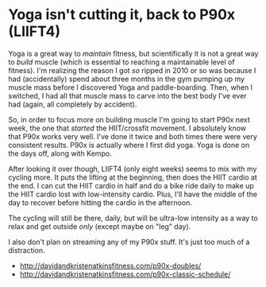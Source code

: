 # Yoga isn't cutting it, back to P90x (LIIFT4)

Yoga is a great way to *maintain* fitness, but scientifically it is not a great way to *build* muscle (which is essential to reaching a maintainable level of fitness). I'm realizing the reason I got *so* ripped in 2010 or so was because I had (accidentally) spend about three months in the gym pumping up my muscle mass before I discovered Yoga and paddle-boarding. Then, when I switched, I had all that muscle mass to carve into the best body I've ever had (again, all completely by accident).

So, in order to focus more on building muscle I'm going to start P90x next week, the one that *started* the HIIT/crossfit movement. I absolutely know that P90x works very well. I've done it twice and both times there were very consistent results. P90x is actually where I first did yoga. Yoga is done on the days off, along with Kempo.

After looking it over though, LIIFT4 (only eight weeks) seems to mix with my cycling more. It puts the lifting at the beginning, then does the HIIT cardio at the end. I can cut the HIIT cardio in half and do a bike ride daily to make up the HIIT cardio lost with low-intensity cardio. Plus, I'll have the middle of the day to recover before hitting the cardio in the afternoon.

The cycling will still be there, daily, but will be ultra-low intensity as a way to relax and get outside *only* (except maybe on "leg" day).

I also don't plan on streaming any of my P90x stuff. It's just too much of a distraction.

* <http://davidandkristenatkinsfitness.com/p90x-doubles/>
* <http://davidandkristenatkinsfitness.com/p90x-classic-schedule/>

